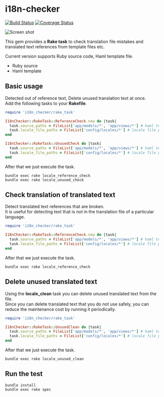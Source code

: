 # i18n-checker

[![Build Status](https://travis-ci.org/holyshared/i18n-checker.svg?branch=master)](https://travis-ci.org/holyshared/i18n-checker)
[![Coverage Status](https://coveralls.io/repos/github/holyshared/i18n-checker/badge.svg?branch=master)](https://coveralls.io/github/holyshared/i18n-checker?branch=master)

![Screen shot](https://github.com/holyshared/i18n-checker/blob/master/screenshot.png?raw=true)

This gem provides a **Rake task** to check translation file mistakes and translated text references from template files etc.

Current version supports Ruby source code, Haml template file.

* Ruby source
* Haml template

## Basic usage

Detected out of reference text, Delete unused translation text at once.  
Add the following tasks to your **Rakefile**.

```ruby
require 'i18n_checker/rake_task'

I18nChecker::RakeTask::ReferenceCheck.new do |task|
  task.source_paths = FileList['app/models/*', 'app/views/*'] # haml templates, ruby sources
  task.locale_file_paths = FileList['config/locales/*'] # locale file paths
end

I18nChecker::RakeTask::UnusedCheck do |task|
  task.source_paths = FileList['app/models/*', 'app/views/*'] # haml templates, ruby sources
  task.locale_file_paths = FileList['config/locales/*'] # locale file paths
end
```

After that we just execute the task.

```shell
bundle exec rake locale_reference_check
bundle exec rake locale_unused_check
```

## Check translation of translated text

Detect translated text references that are broken.  
It is useful for detecting text that is not in the translation file of a particular language.

```ruby
require 'i18n_checker/rake_task'

I18nChecker::RakeTask::ReferenceCheck.new do |task|
  task.source_paths = FileList['app/models/*', 'app/views/*'] # haml templates, ruby sources
  task.locale_file_paths = FileList['config/locales/*'] # locale file paths
end
```

After that we just execute the task.

```shell
bundle exec rake locale_reference_check
```

## Delete unused translated text

Using the **locale_clean** task you can delete unused translated text from the file.  
Since you can delete translated text that you do not use safely, you can reduce the maintenance cost by running it periodically.

```ruby
require 'i18n_checker/rake_task'

I18nChecker::RakeTask::UnusedClean do |task|
  task.source_paths = FileList['app/models/*', 'app/views/*'] # haml templates, ruby sources
  task.locale_file_paths = FileList['config/locales/*'] # locale file paths
end
```

After that we just execute the task.

```shell
bundle exec rake locale_unused_clean
```

## Run the test

```shell
bundle install
bundle exec rake spec
```
